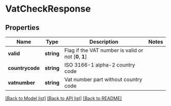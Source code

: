 # VatCheckResponse

## Properties
Name | Type | Description | Notes
------------ | ------------- | ------------- | -------------
**valid** | **string** | Flag if the VAT number is valid or not [**0**, **1**] | 
**countrycode** | **string** | ISO 3166-1 alpha-2 country code | 
**vatnumber** | **string** | Vat number part without country code | 

[[Back to Model list]](../README.md#documentation-for-models) [[Back to API list]](../README.md#documentation-for-api-endpoints) [[Back to README]](../README.md)



